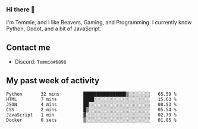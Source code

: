 ### Hi there 👋
I'm Temmie, and I like Beavers, Gaming, and Programming. I currently know Python, Godot, and a bit of JavaScript.

## Contact me
* Discord: `Temmie#6898`

## My past week of activity
<!--START_SECTION:waka-->

```text
Python       32 mins         ████████████████▒░░░░░░░░   65.59 %
HTML         7 mins          ████░░░░░░░░░░░░░░░░░░░░░   15.63 %
JSON         4 mins          ██░░░░░░░░░░░░░░░░░░░░░░░   08.53 %
CSS          2 mins          █▒░░░░░░░░░░░░░░░░░░░░░░░   05.54 %
JavaScript   1 min           ▓░░░░░░░░░░░░░░░░░░░░░░░░   02.79 %
Docker       0 secs          ▒░░░░░░░░░░░░░░░░░░░░░░░░   01.85 %
```

<!--END_SECTION:waka-->
